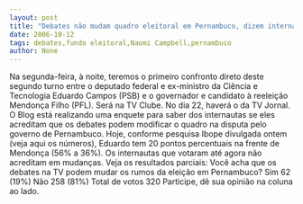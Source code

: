 ```yaml
---
layout: post
title: "Debates não mudam quadro eleitoral em Pernambuco, dizem internautas"
date: 2006-10-12
tags: debates,fundo eleitoral,Naomi Campbell,pernambuco
author: None
---
```

Na segunda-feira, à noite, teremos o primeiro confronto direto deste segundo turno entre o deputado federal e ex-ministro da Ciência e Tecnologia Eduardo Campos (PSB) e o governador e candidato à reeleição Mendonça Filho (PFL).
Será na TV Clube. No dia 22, haverá o da TV Jornal.
O Blog está realizando uma enquete para saber dos internautas se eles acreditam que os debates podem modificar o quadro na disputa pelo governo de Pernambuco.
Hoje, conforme pesquisa Ibope divulgada ontem (veja aqui os números), Eduardo tem 20 pontos percentuais na frente de Mendonça (56% a 36%).
Os internautas que votaram até agora não acreditam em mudanças. Veja os resultados parciais:
Você acha que os debates na TV podem mudar os rumos da eleição em Pernambuco?
Sim 62 (19%)
Não 258 (81%)
Total de votos 320
Participe, dê sua opinião na coluna ao lado. 
